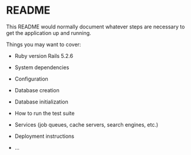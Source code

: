 # README

This README would normally document whatever steps are necessary to get the
application up and running.

Things you may want to cover:

* Ruby version  Rails 5.2.6
* System dependencies


* Configuration

* Database creation

* Database initialization

* How to run the test suite

* Services (job queues, cache servers, search engines, etc.)

* Deployment instructions

* ...
